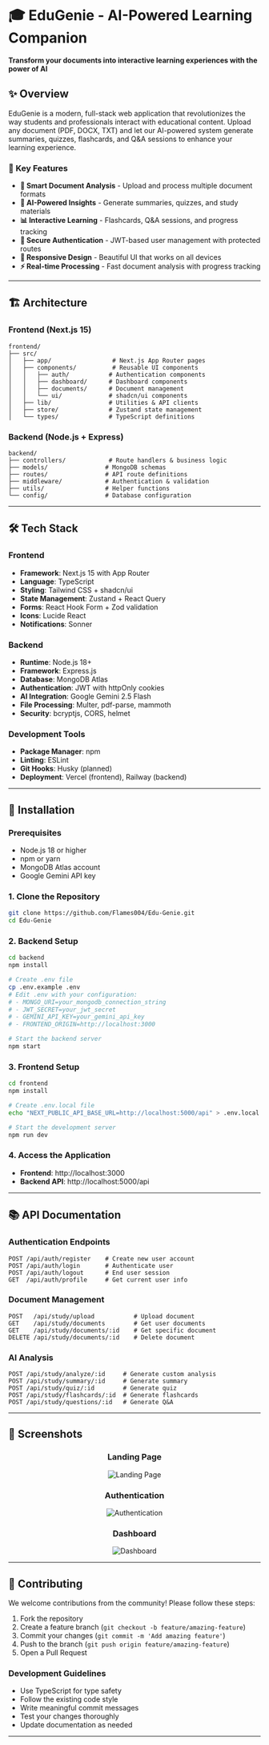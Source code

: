 # 🎓 EduGenie - AI-Powered Learning Companion

**Transform your documents into interactive learning experiences with the power of AI**

## ✨ Overview

EduGenie is a modern, full-stack web application that revolutionizes the way students and professionals interact with educational content. Upload any document (PDF, DOCX, TXT) and let our AI-powered system generate summaries, quizzes, flashcards, and Q&A sessions to enhance your learning experience.

### 🎯 Key Features

- **📄 Smart Document Analysis** - Upload and process multiple document formats
- **🤖 AI-Powered Insights** - Generate summaries, quizzes, and study materials
- **📊 Interactive Learning** - Flashcards, Q&A sessions, and progress tracking
- **🔐 Secure Authentication** - JWT-based user management with protected routes
- **📱 Responsive Design** - Beautiful UI that works on all devices
- **⚡ Real-time Processing** - Fast document analysis with progress tracking

---

## 🏗️ Architecture

### Frontend (Next.js 15)
```
frontend/
├── src/
│   ├── app/                 # Next.js App Router pages
│   ├── components/          # Reusable UI components
│   │   ├── auth/           # Authentication components
│   │   ├── dashboard/      # Dashboard components
│   │   ├── documents/      # Document management
│   │   └── ui/             # shadcn/ui components
│   ├── lib/                # Utilities & API clients
│   ├── store/              # Zustand state management
│   └── types/              # TypeScript definitions
```

### Backend (Node.js + Express)
```
backend/
├── controllers/            # Route handlers & business logic
├── models/                # MongoDB schemas
├── routes/                # API route definitions
├── middleware/            # Authentication & validation
├── utils/                 # Helper functions
└── config/                # Database configuration
```

---

## 🛠️ Tech Stack

### Frontend
- **Framework**: Next.js 15 with App Router
- **Language**: TypeScript
- **Styling**: Tailwind CSS + shadcn/ui
- **State Management**: Zustand + React Query
- **Forms**: React Hook Form + Zod validation
- **Icons**: Lucide React
- **Notifications**: Sonner

### Backend
- **Runtime**: Node.js 18+
- **Framework**: Express.js
- **Database**: MongoDB Atlas
- **Authentication**: JWT with httpOnly cookies
- **AI Integration**: Google Gemini 2.5 Flash
- **File Processing**: Multer, pdf-parse, mammoth
- **Security**: bcryptjs, CORS, helmet

### Development Tools
- **Package Manager**: npm
- **Linting**: ESLint
- **Git Hooks**: Husky (planned)
- **Deployment**: Vercel (frontend), Railway (backend)

---

## 🚀 Installation

### Prerequisites
- Node.js 18 or higher
- npm or yarn
- MongoDB Atlas account
- Google Gemini API key

### 1. Clone the Repository
```bash
git clone https://github.com/Flames004/Edu-Genie.git
cd Edu-Genie
```

### 2. Backend Setup
```bash
cd backend
npm install

# Create .env file
cp .env.example .env
# Edit .env with your configuration:
# - MONGO_URI=your_mongodb_connection_string
# - JWT_SECRET=your_jwt_secret
# - GEMINI_API_KEY=your_gemini_api_key
# - FRONTEND_ORIGIN=http://localhost:3000

# Start the backend server
npm start
```

### 3. Frontend Setup
```bash
cd frontend
npm install

# Create .env.local file
echo "NEXT_PUBLIC_API_BASE_URL=http://localhost:5000/api" > .env.local

# Start the development server
npm run dev
```

### 4. Access the Application
- **Frontend**: http://localhost:3000
- **Backend API**: http://localhost:5000/api

---

## 📚 API Documentation

### Authentication Endpoints
```http
POST /api/auth/register    # Create new user account
POST /api/auth/login       # Authenticate user
POST /api/auth/logout      # End user session
GET  /api/auth/profile     # Get current user info
```

### Document Management
```http
POST   /api/study/upload           # Upload document
GET    /api/study/documents        # Get user documents
GET    /api/study/documents/:id    # Get specific document
DELETE /api/study/documents/:id    # Delete document
```

### AI Analysis
```http
POST /api/study/analyze/:id     # Generate custom analysis
POST /api/study/summary/:id     # Generate summary
POST /api/study/quiz/:id        # Generate quiz
POST /api/study/flashcards/:id  # Generate flashcards
POST /api/study/questions/:id   # Generate Q&A
```

---

## 🎨 Screenshots

<div align="center">

### Landing Page
![Landing Page](https://via.placeholder.com/800x400/6366f1/ffffff?text=Beautiful+Landing+Page)

### Authentication
![Authentication](https://via.placeholder.com/800x400/10b981/ffffff?text=Secure+Authentication)

### Dashboard
![Dashboard](https://via.placeholder.com/800x400/f59e0b/ffffff?text=Interactive+Dashboard)

</div>

---

## 🤝 Contributing

We welcome contributions from the community! Please follow these steps:

1. Fork the repository
2. Create a feature branch (`git checkout -b feature/amazing-feature`)
3. Commit your changes (`git commit -m 'Add amazing feature'`)
4. Push to the branch (`git push origin feature/amazing-feature`)
5. Open a Pull Request

### Development Guidelines
- Use TypeScript for type safety
- Follow the existing code style
- Write meaningful commit messages
- Test your changes thoroughly
- Update documentation as needed

---